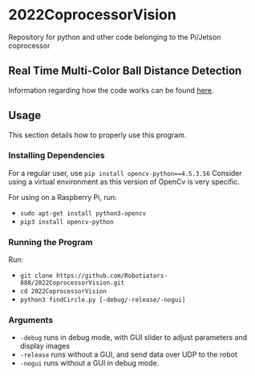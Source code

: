# 2022CoprocessorVision
Repository for python and other code belonging to the Pi/Jetson coprocessor

## Real Time Multi-Color Ball Distance Detection

Information regarding how the code works can be found [here](https://docs.google.com/document/d/1T7HtNdfvn1StiSUksobv4tKdpAKSKY8LUWGizXgedSI/edit?usp=sharing).

## Usage

This section details how to properly use this program.

### Installing Dependencies

For a regular user, use `pip install opencv-python==4.5.3.56` Consider using a virtual environment as this version of OpenCv is very specific.

For using on a Raspberry Pi, run:
- `sudo apt-get install python3-opencv`
- `pip3 install opencv-python`


### Running the Program

Run:

- `git clone https://github.com/Robotiators-888/2022CoprocessorVision.git`
- `cd 2022CoprocessorVision`
- `python3 findCircle.py [-debug/-release/-nogui]`

### Arguments

- `-debug` runs in debug mode, with GUI slider to adjust parameters and display images
- `-release` runs without a GUI, and send data over UDP to the robot
- `-nogui` runs without a GUI in debug mode.
